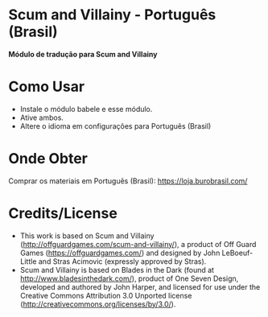 # Scum and Villainy - Português (Brasil)
<b>Módulo de tradução para Scum and Villainy</b>

# Como Usar
 
- Instale o módulo babele e esse módulo.
- Ative ambos.
- Altere o idioma em configurações para Português (Brasil)

# Onde Obter
Comprar os materiais em Português (Brasil): https://loja.burobrasil.com/

# Credits/License   

- This work is based on Scum and Villainy (http://offguardgames.com/scum-and-villainy/), a product of Off Guard Games (https://offguardgames.com/) and designed by John LeBoeuf-Little and Stras Acimovic (expressly approved by Stras).
- Scum and Villainy is based on Blades in the Dark (found at http://www.bladesinthedark.com/), product of One Seven Design, developed and authored by John Harper, and licensed for use under the Creative Commons Attribution 3.0 Unported license (http://creativecommons.org/licenses/by/3.0/).
